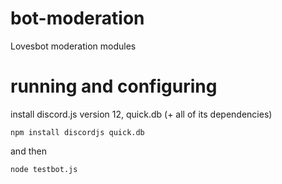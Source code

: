 # bot-moderation

  

  

Lovesbot moderation modules

# running and configuring

install discord.js version 12, quick.db (+ all of its dependencies)

  

    npm install discordjs quick.db

and then

  

    node testbot.js
